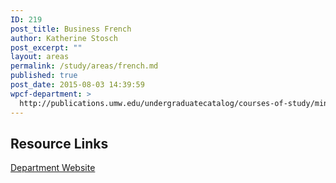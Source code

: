 ```yaml
---
ID: 219
post_title: Business French
author: Katherine Stosch
post_excerpt: ""
layout: areas
permalink: /study/areas/french.md
published: true
post_date: 2015-08-03 14:39:59
wpcf-department: >
  http://publications.umw.edu/undergraduatecatalog/courses-of-study/minors/bus-fren/
---
```


<!-- Types Custom Fields: -->

<!-- resource-links -->
## Resource Links

<!-- department -->
[Department Website](http://publications.umw.edu/undergraduatecatalog/courses-of-study/minors/bus-fren/)

<!-- End department -->

<!-- End resource-links -->

<!-- End Types Custom Fields -->